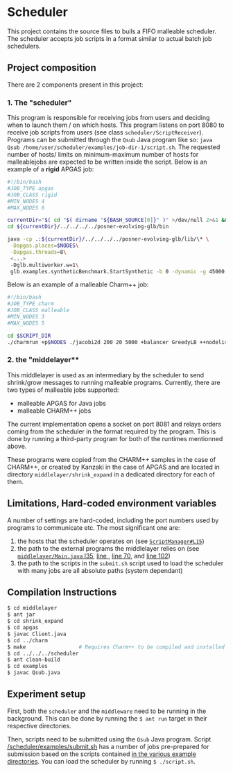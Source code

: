# Scheduler

This project contains the source files to buils a FIFO malleable scheduler. 
The scheduler accepts job scripts in a format similar to actual batch job schedulers.

## Project composition

There are 2 components present in this project:
### 1. The "scheduler"

This program is responsible for receiving jobs from users and deciding when to launch them / on which hosts.
This program listens on port 8080 to receive job scripts from users (see class `scheduler/ScriptReceiver`). 
Programs can be submitted through the `Qsub` Java program like so: `java Qsub /home/user/scheduler/examples/job-dir-1/script.sh`. 
The requested number of hosts/ limits on minimum-maximum number of hosts for malleablejobs are expected to be written inside the script.
Below is an example of a **rigid** APGAS job:
  
```bash
#!/bin/bash
#JOB_TYPE apgas
#JOB_CLASS rigid
#MIN_NODES 4
#MAX_NODES 6

currentDir="$( cd "$( dirname "${BASH_SOURCE[0]}" )" >/dev/null 2>&1 && pwd )"
cd ${currentDir}/../../../../posner-evolving-glb/bin

java -cp .:${currentDir}/../../../../posner-evolving-glb/lib/\* \
 -Dapgas.places=$NODES\
 -Dapgas.threads=8\
 <...>
 -Dglb.multiworker.w=1\
 glb.examples.syntheticBenchmark.StartSynthetic -b 0 -dynamic -g 45000 -t 6000 -u 20
```
  
Below is an example of a malleable Charm++ job:
  
```bash
#!/bin/bash
#JOB_TYPE charm
#JOB_CLASS malleable
#MIN_NODES 3
#MAX_NODES 5

cd $SCRIPT_DIR
./charmrun +p$NODES ./jacobi2d 200 20 5000 +balancer GreedyLB ++nodelist $NODE_FILE +shrinkexpand_basedir /home/takaoka/workdir ++server ++server-port 1234
```

### 2. the "middelayer**

This middlelayer is used as an intermediary by the scheduler to send shrink/grow messages to running malleable programs. 
Currently, there are two types of malleable jobs supported:
- malleable APGAS for Java jobs
- malleable CHARM++ jobs

The current implementation opens a socket on port 8081 and relays orders coming from the scheduler in the format required by the program.
This is done by running a third-party program for both of the runtimes mentionned above.

These programs were copied from the CHARM++ samples in the case of CHARM++, or created by Kanzaki in the case of APGAS and are located in directory `middlelayer/shrink_expand` in a dedicated directory for each of them.


## Limitations, Hard-coded environment variables

A number of settings are hard-coded, including the port numbers used by programs to communicate etc.
The most significant one are:

1. the hosts that the scheduler operates on (see [`ScriptManager#L15`](https://gittk.cs.kobe-u.ac.jp/elastic/scheduler/-/blob/master/scheduler/src/scheduler/ScriptManager.java#L15))
2. the path to the external programs the middlelayer relies on (see [`middlelayer/Main.java` l35](https://gittk.cs.kobe-u.ac.jp/elastic/scheduler/-/blob/master/middlelayer/src/middlelayer/Main.java#L35), [line ](https://gittk.cs.kobe-u.ac.jp/elastic/scheduler/-/blob/master/middlelayer/src/middlelayer/Main.java#L55), [line 70](https://gittk.cs.kobe-u.ac.jp/elastic/scheduler/-/blob/master/middlelayer/src/middlelayer/Main.java#L70), and [line 102](https://gittk.cs.kobe-u.ac.jp/elastic/scheduler/-/blob/master/middlelayer/src/middlelayer/Main.java#L102))
3. the path to the scripts in the `submit.sh` script used to load the scheduler with many jobs are all absolute paths (system dependant)



## Compilation Instructions

```bash
$ cd middlelayer
$ ant jar
$ cd shrink_expand
$ cd apgas
$ javac Client.java
$ cd ../charm
$ make                 # Requires Charm++ to be compiled and installed with elastic options on the system
$ cd ../../../scheduler
$ ant clean-build
$ cd examples
$ javac Qsub.java
```

## Experiment setup

First, both the `scheduler` and the `middleware` need to be running in the background.
This can be done by running the `$ ant run` target in their respective directories.

Then, scripts need to be submitted using the `Qsub` Java program.
Script [/scheduler/examples/submit.sh](https://gittk.cs.kobe-u.ac.jp/elastic/scheduler/-/blob/master/scheduler/examples/submit.sh) has a number of jobs pre-prepared for submission based on the scripts contained [in the various example directories](https://gittk.cs.kobe-u.ac.jp/elastic/scheduler/-/tree/master/scheduler/examples).
You can load the scheduler by running `$ ./script.sh`. 



